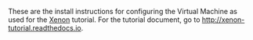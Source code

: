 These are the install instructions for configuring the Virtual Machine as used for the [Xenon](http://nlesc.github.io/Xenon/) tutorial. For the tutorial document, go to http://xenon-tutorial.readthedocs.io.

